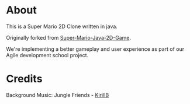 # About
This is a Super Mario 2D Clone written in java.

Originally forked from [Super-Mario-Java-2D-Game](https://github.com/mtala3t/Super-Mario-Java-2D-Game).

We're implementing a better gameplay and user experience as part of our Agile development school project.

# Credits

Background Music: Jungle Friends - [KirillB](https://kbmusicandsfx.itch.io/)